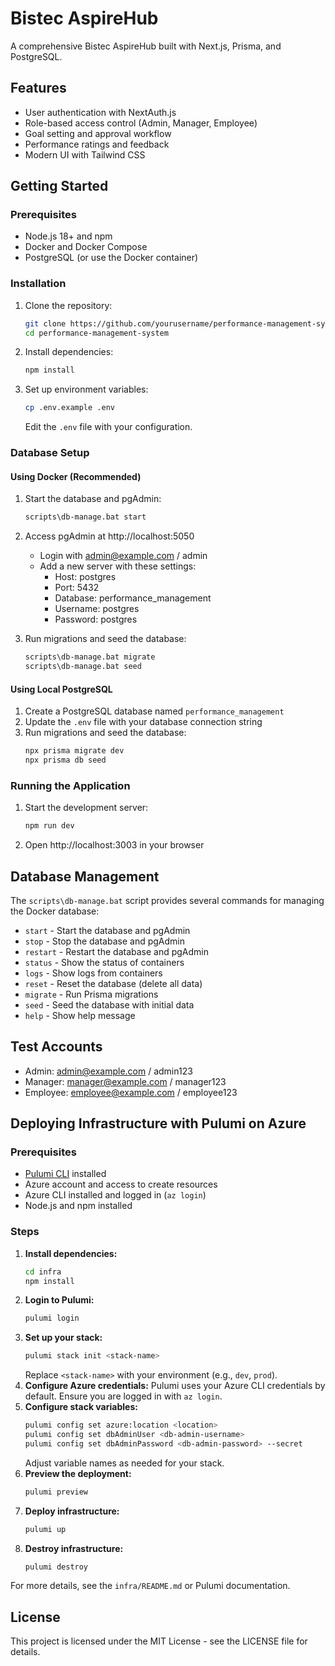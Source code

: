 # Bistec AspireHub

A comprehensive Bistec AspireHub built with Next.js, Prisma, and PostgreSQL.

## Features

- User authentication with NextAuth.js
- Role-based access control (Admin, Manager, Employee)
- Goal setting and approval workflow
- Performance ratings and feedback
- Modern UI with Tailwind CSS

## Getting Started

### Prerequisites

- Node.js 18+ and npm
- Docker and Docker Compose
- PostgreSQL (or use the Docker container)

### Installation

1. Clone the repository:

   ```bash
   git clone https://github.com/yourusername/performance-management-system.git
   cd performance-management-system
   ```

2. Install dependencies:

   ```bash
   npm install
   ```

3. Set up environment variables:
   ```bash
   cp .env.example .env
   ```
   Edit the `.env` file with your configuration.

### Database Setup

#### Using Docker (Recommended)

1. Start the database and pgAdmin:

   ```bash
   scripts\db-manage.bat start
   ```

2. Access pgAdmin at http://localhost:5050

   - Login with admin@example.com / admin
   - Add a new server with these settings:
     - Host: postgres
     - Port: 5432
     - Database: performance_management
     - Username: postgres
     - Password: postgres

3. Run migrations and seed the database:
   ```bash
   scripts\db-manage.bat migrate
   scripts\db-manage.bat seed
   ```

#### Using Local PostgreSQL

1. Create a PostgreSQL database named `performance_management`
2. Update the `.env` file with your database connection string
3. Run migrations and seed the database:
   ```bash
   npx prisma migrate dev
   npx prisma db seed
   ```

### Running the Application

1. Start the development server:

   ```bash
   npm run dev
   ```

2. Open http://localhost:3003 in your browser

## Database Management

The `scripts\db-manage.bat` script provides several commands for managing the Docker database:

- `start` - Start the database and pgAdmin
- `stop` - Stop the database and pgAdmin
- `restart` - Restart the database and pgAdmin
- `status` - Show the status of containers
- `logs` - Show logs from containers
- `reset` - Reset the database (delete all data)
- `migrate` - Run Prisma migrations
- `seed` - Seed the database with initial data
- `help` - Show help message

## Test Accounts

- Admin: admin@example.com / admin123
- Manager: manager@example.com / manager123
- Employee: employee@example.com / employee123

## Deploying Infrastructure with Pulumi on Azure

### Prerequisites

- [Pulumi CLI](https://www.pulumi.com/docs/get-started/install/) installed
- Azure account and access to create resources
- Azure CLI installed and logged in (`az login`)
- Node.js and npm installed

### Steps

1. **Install dependencies:**
   ```sh
   cd infra
   npm install
   ```
2. **Login to Pulumi:**
   ```sh
   pulumi login
   ```
3. **Set up your stack:**
   ```sh
   pulumi stack init <stack-name>
   ```
   Replace `<stack-name>` with your environment (e.g., `dev`, `prod`).
4. **Configure Azure credentials:**
   Pulumi uses your Azure CLI credentials by default. Ensure you are logged in with `az login`.
5. **Configure stack variables:**
   ```sh
   pulumi config set azure:location <location>
   pulumi config set dbAdminUser <db-admin-username>
   pulumi config set dbAdminPassword <db-admin-password> --secret
   ```
   Adjust variable names as needed for your stack.
6. **Preview the deployment:**
   ```sh
   pulumi preview
   ```
7. **Deploy infrastructure:**
   ```sh
   pulumi up
   ```
8. **Destroy infrastructure:**
   ```sh
   pulumi destroy
   ```

For more details, see the `infra/README.md` or Pulumi documentation.

## License

This project is licensed under the MIT License - see the LICENSE file for details.
